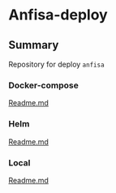 # Anfisa-deploy

## Summary

Repository for deploy `anfisa`


### Docker-compose

[Readme.md](docker-compose/README.md)

### Helm

[Readme.md](helm/README.md)

### Local

[Readme.md](local/README.md)

